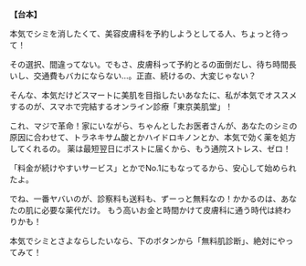 
**【台本】**

本気でシミを消したくて、美容皮膚科を予約しようとしてる人、ちょっと待って！

その選択、間違ってない。でもさ、皮膚科って予約とるの面倒だし、待ち時間長いし、交通費もバカにならない…。正直、続けるの、大変じゃない？

そんな、本気だけどスマートに美肌を目指したいあなたに、私が本気でオススメするのが、スマホで完結するオンライン診療「東京美肌堂」！

これ、マジで革命！家にいながら、ちゃんとしたお医者さんが、あなたのシミの原因に合わせて、トラネキサム酸とかハイドロキノンとか、本気で効く薬を処方してくれるの。
薬は最短翌日にポストに届くから、もう通院ストレス、ゼロ！

「料金が続けやすいサービス」とかでNo.1にもなってるから、安心して始められたよ。

でね、一番ヤバいのが、診察料も送料も、ずーっと無料なの！かかるのは、あなたの肌に必要な薬代だけ。
もう高いお金と時間かけて皮膚科に通う時代は終わりかも！

本気でシミとさよならしたいなら、下のボタンから「無料肌診断」、絶対にやってみて！


